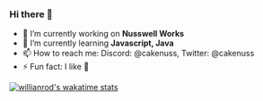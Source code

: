### Hi there 👋

- 🔭 I’m currently working on **Nusswell Works**
- 🌱 I’m currently learning **Javascript, Java**
- 📫 How to reach me: Discord: @cakenuss, Twitter: @cakenuss
- ⚡ Fun fact: I like 🥔 

[![willianrod's wakatime stats](https://github-readme-stats.vercel.app/api/wakatime?username=Cakenuss&theme=tokyonight&range=all_time)](https://github.com/anuraghazra/github-readme-stats)


